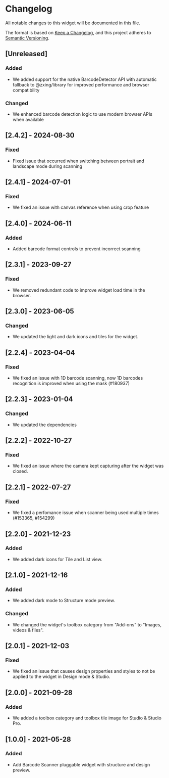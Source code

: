 # Changelog

All notable changes to this widget will be documented in this file.

The format is based on [Keep a Changelog](https://keepachangelog.com/en/1.0.0/), and this project adheres to [Semantic Versioning](https://semver.org/spec/v2.0.0.html).

## [Unreleased]

### Added

- We added support for the native BarcodeDetector API with automatic fallback to @zxing/library for improved performance and browser compatibility

### Changed

- We enhanced barcode detection logic to use modern browser APIs when available

## [2.4.2] - 2024-08-30

### Fixed

- Fixed issue that occurred when switching between portrait and landscape mode during scanning

## [2.4.1] - 2024-07-01

### Fixed

- We fixed an issue with canvas reference when using crop feature

## [2.4.0] - 2024-06-11

### Added

- Added barcode format controls to prevent incorrect scanning

## [2.3.1] - 2023-09-27

### Fixed

- We removed redundant code to improve widget load time in the browser.

## [2.3.0] - 2023-06-05

### Changed

- We updated the light and dark icons and tiles for the widget.

## [2.2.4] - 2023-04-04

### Fixed

- We fixed an issue with 1D barcode scanning, now 1D barcodes recognition is improved when using the mask (#180937)

## [2.2.3] - 2023-01-04

### Changed

- We updated the dependencies

## [2.2.2] - 2022-10-27

### Fixed

- We fixed an issue where the camera kept capturing after the widget was closed.

## [2.2.1] - 2022-07-27

### Fixed

- We fixed a perfomance issue when scanner being used multiple times (#153365, #154299)

## [2.2.0] - 2021-12-23

### Added

- We added dark icons for Tile and List view.

## [2.1.0] - 2021-12-16

### Added

- We added dark mode to Structure mode preview.

### Changed

- We changed the widget's toolbox category from "Add-ons" to "Images, videos & files".

## [2.0.1] - 2021-12-03

### Fixed

- We fixed an issue that causes design properties and styles to not be applied to the widget in Design mode & Studio.

## [2.0.0] - 2021-09-28

### Added

- We added a toolbox category and toolbox tile image for Studio & Studio Pro.

## [1.0.0] - 2021-05-28

### Added

- Add Barcode Scanner pluggable widget with structure and design preview.
